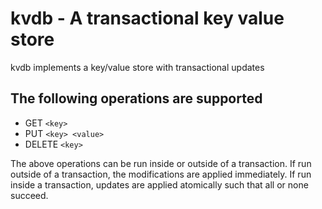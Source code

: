# kvdb - A transactional key value store

kvdb implements a key/value store with transactional updates

## The following operations are supported
- GET `<key>`
- PUT `<key> <value>`
- DELETE `<key>`

The above operations can be run inside or outside of a transaction. If run outside of a transaction, the modifications are applied immediately. If run inside a transaction, updates are applied atomically such that all or none succeed.
